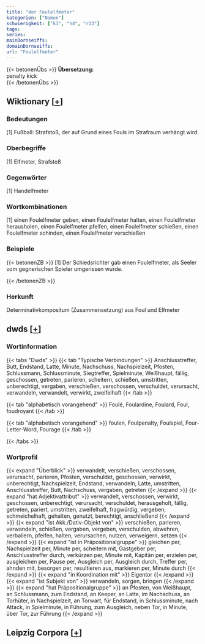 ```yaml
---
title: "der Foulelfmeter"
kategorien: ["Nomen"]
schwierigkeit: ["k1", "h4", "r13"]
tags:
series:
mainDornseiffs:
domainDornseiffs:
url: "Foulelfmeter"
---
```


{{< betonenÜbs >}}
**Übersetzung:**  
penalty kick  
{{< /betonenÜbs >}}

## Wiktionary [[+](https://de.wiktionary.org/wiki/Foulelfmeter)]

### Bedeutungen
[1] Fußball: Strafstoß, der auf Grund eines Fouls im Strafraum verhängt wird.  

### Oberbegriffe
[1] Elfmeter, Strafstoß  

### Gegenwörter
[1] Handelfmeter  

### Wortkombinationen
[1] einen Foulelfmeter geben, einen Foulelfmeter halten, einen Foulelfmeter herausholen, einen Foulelfmeter pfeifen, einen Foulelfmeter schießen, einen Foulelfmeter schinden, einen Foulelfmeter verschießen  

### Beispiele
{{< betonenZB >}}
[1] Der Schiedsrichter gab einen Foulelfmeter, als Seeler vom gegnerischen Spieler umgerissen wurde.  

{{< /betonenZB >}}
### Herkunft
Determinativkompositum (Zusammensetzung) aus Foul und Elfmeter  



## dwds [[+](https://www.dwds.de/wb/Foulelfmeter)]

### Wortinformation
{{< tabs "Dwds" >}}
{{< tab "Typische Verbindungen" >}}
Anschlusstreffer, Butt, Endstand, Latte, Minute, Nachschuss, Nachspielzeit, Pfosten, Schlussmann, Schlussminute, Siegtreffer, Spielminute, Weißhaupt, fällig, geschossen, getreten, parieren, scheitern, schießen, umstritten, unberechtigt, vergaben, verschießen, verschossen, verschuldet, verursacht, verwandeln, verwandelt, verwirkt, zweifelhaft
{{< /tab >}}

{{< tab "alphabetisch vorangehend" >}}
Foulé, Foulardine, Foulard, Foul, foudroyant
{{< /tab >}}

{{< tab "alphabetisch vorangehend" >}}
foulen, Foulpenalty, Foulspiel, Four-Letter-Word, Fourage
{{< /tab >}}

{{< /tabs >}}

### Wortprofil
{{< expand "Überblick" >}} verwandelt, verschießen, verschossen, verursacht, parieren, Pfosten, verschuldet, geschossen, verwirkt, unberechtigt, Nachspielzeit, Endstand, verwandeln, Latte, umstritten, Anschlusstreffer, Butt, Nachschuss, vergaben, getreten {{< /expand >}}
{{< expand "hat Adjektivattribut" >}} verwandelt, verschossen, verwirkt, geschossen, unberechtigt, verursacht, verschuldet, herausgeholt, fällig, getreten, pariert, umstritten, zweifelhaft, fragwürdig, vergeben, schmeichelhaft, gehalten, genutzt, berechtigt, anschließend {{< /expand >}}
{{< expand "ist Akk./Dativ-Objekt von" >}} verschießen, parieren, verwandeln, schießen, vergaben, vergeben, verschulden, abwehren, verballern, pfeifen, halten, verursachen, nutzen, verweigern, setzen {{< /expand >}}
{{< expand "ist in Präpositionalgruppe" >}} gleichen per, Nachspielzeit per, Minute per, scheitern mit, Gastgeber per, Anschlusstreffer durch, verkürzen per, Minute mit, Kapitän per, erzielen per, ausgleichen per, Pause per, Ausgleich per, Ausgleich durch, Treffer per, ahnden mit, besorgen per, resultieren aus, markieren per, Minute durch {{< /expand >}}
{{< expand "in Koordination mit" >}} Eigentor {{< /expand >}}
{{< expand "ist Subjekt von" >}} verwandeln, sorgen, bringen {{< /expand >}}
{{< expand "hat Präpositionalgruppe" >}} an Pfosten, von Weißhaupt, an Schlussmann, zum Endstand, an Keeper, an Latte, im Nachschuss, an Torhüter, in Nachspielzeit, an Torwart, für Endstand, in Schlussminute, nach Attack, in Spielminute, in Führung, zum Ausgleich, neben Tor, in Minute, über Tor, zur Führung {{< /expand >}}

## Leipzig Corpora [[+](https://corpora.uni-leipzig.de/en/res?word=Foulelfmeter&corpusId=deu_newscrawl-public_2018)]

